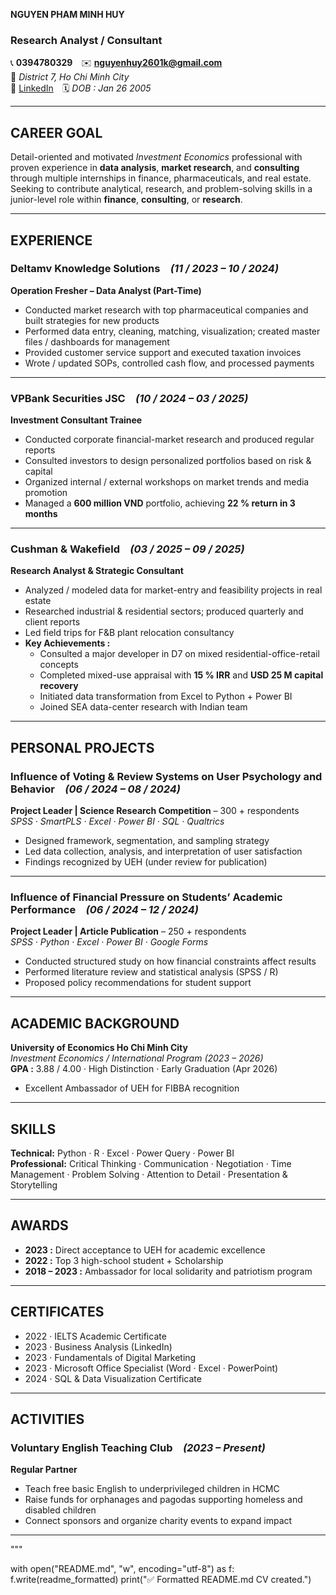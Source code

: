 **NGUYEN PHAM MINH HUY**
### Research Analyst / Consultant  

📞 **0394780329** ✉️ **nguyenhuy2601k@gmail.com**  
📍 *District 7, Ho Chi Minh City*  
🔗 [LinkedIn](https://www.linkedin.com/in/nguyen-pham-minh-huy-64a850281/) 🗓 *DOB : Jan 26 2005*

---

## **CAREER GOAL**
Detail-oriented and motivated *Investment Economics* professional with proven experience in **data analysis**, **market research**, and **consulting** through multiple internships in finance, pharmaceuticals, and real estate. Seeking to contribute analytical, research, and problem-solving skills in a junior-level role within **finance**, **consulting**, or **research**.

---

## **EXPERIENCE**

### **Deltamv Knowledge Solutions** *(11 / 2023 – 10 / 2024)*  
**Operation Fresher – Data Analyst (Part-Time)**
- Conducted market research with top pharmaceutical companies and built strategies for new products  
- Performed data entry, cleaning, matching, visualization; created master files / dashboards for management  
- Provided customer service support and executed taxation invoices  
- Wrote / updated SOPs, controlled cash flow, and processed payments  

---

### **VPBank Securities JSC** *(10 / 2024 – 03 / 2025)*  
**Investment Consultant Trainee**
- Conducted corporate financial-market research and produced regular reports  
- Consulted investors to design personalized portfolios based on risk & capital  
- Organized internal / external workshops on market trends and media promotion  
- Managed a **600 million VND** portfolio, achieving **22 % return in 3 months**

---

### **Cushman & Wakefield** *(03 / 2025 – 09 / 2025)*  
**Research Analyst & Strategic Consultant**
- Analyzed / modeled data for market-entry and feasibility projects in real estate  
- Researched industrial & residential sectors; produced quarterly and client reports  
- Led field trips for F&B plant relocation consultancy  
- **Key Achievements :**  
  - Consulted a major developer in D7 on mixed residential-office-retail concepts  
  - Completed mixed-use appraisal with **15 % IRR** and **USD 25 M capital recovery**  
  - Initiated data transformation from Excel to Python + Power BI  
  - Joined SEA data-center research with Indian team  

---

## **PERSONAL PROJECTS**

### **Influence of Voting & Review Systems on User Psychology and Behavior** *(06 / 2024 – 08 / 2024)*  
**Project Leader | Science Research Competition** – 300 + respondents  
*SPSS · SmartPLS · Excel · Power BI · SQL · Qualtrics*  
- Designed framework, segmentation, and sampling strategy  
- Led data collection, analysis, and interpretation of user satisfaction  
- Findings recognized by UEH (under review for publication)

---

### **Influence of Financial Pressure on Students’ Academic Performance** *(06 / 2024 – 12 / 2024)*  
**Project Leader | Article Publication** – 250 + respondents  
*SPSS · Python · Excel · Power BI · Google Forms*  
- Conducted structured study on how financial constraints affect results  
- Performed literature review and statistical analysis (SPSS / R)  
- Proposed policy recommendations for student support  

---

## **ACADEMIC BACKGROUND**
**University of Economics Ho Chi Minh City**  
*Investment Economics / International Program (2023 – 2026)*  
**GPA :** 3.88 / 4.00   ·  High Distinction  ·  Early Graduation (Apr 2026)  
- Excellent Ambassador of UEH for FIBBA recognition  

---

## **SKILLS**
**Technical:** Python · R · Excel · Power Query · Power BI  
**Professional:** Critical Thinking · Communication · Negotiation · Time Management · Problem Solving · Attention to Detail · Presentation & Storytelling  

---

## **AWARDS**
- **2023 :** Direct acceptance to UEH for academic excellence  
- **2022 :** Top 3 high-school student + Scholarship  
- **2018 – 2023 :** Ambassador for local solidarity and patriotism program  

---

## **CERTIFICATES**
- 2022  ·  IELTS Academic Certificate  
- 2023  ·  Business Analysis (LinkedIn)  
- 2023  ·  Fundamentals of Digital Marketing  
- 2023  ·  Microsoft Office Specialist (Word · Excel · PowerPoint)  
- 2024  ·  SQL & Data Visualization Certificate  

---

## **ACTIVITIES**
### **Voluntary English Teaching Club** *(2023 – Present)*  
**Regular Partner**
- Teach free basic English to underprivileged children in HCMC  
- Raise funds for orphanages and pagodas supporting homeless and disabled children  
- Connect sponsors and organize charity events to expand impact  

---
"""

with open("README.md", "w", encoding="utf-8") as f:
    f.write(readme_formatted)
print("✅ Formatted README.md CV created.")
